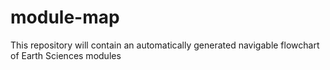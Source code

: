 # module-map

This repository will contain an automatically generated navigable flowchart of Earth Sciences modules
